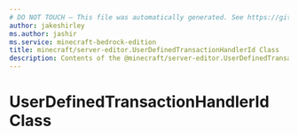 ```yaml
---
# DO NOT TOUCH — This file was automatically generated. See https://github.com/mojang/minecraftapidocsgenerator to modify descriptions, examples, etc.
author: jakeshirley
ms.author: jashir
ms.service: minecraft-bedrock-edition
title: minecraft/server-editor.UserDefinedTransactionHandlerId Class
description: Contents of the @minecraft/server-editor.UserDefinedTransactionHandlerId class.
---
```

# UserDefinedTransactionHandlerId Class
